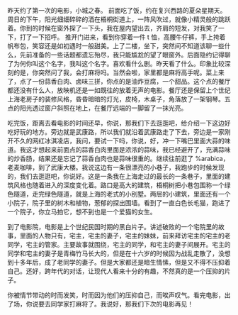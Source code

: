 昨天约了第一次的电影，小城之春。
前面吃了饭，约在复兴西路的夏朵星期天。周日的下午，阳光细细碎碎的洒在梧桐街道上，一阵风吹过，就像小精灵般的跳跃着。你到的时候在窗外探了一下头，我在屋内望出去，齐肩的短发，对我笑了一下，打了一下招呼。
推开门进来，看到你穿着一件 t 恤，高腰牛仔裤，手上挎着帆布包，笑容还是如初遇时一般甜美。上了二楼，坐下，突然间不知道该聊一些什么，先前准备的一些话题都遗忘殆尽，我只能尴尬的望了眼窗外。后面隐约记得聊了为何你叫这个名字，我叫这个名字。喜欢看什么剧。昨天看了什么。印象比较深刻的是，你突然问了我，会打麻将吗。当然会啦，家里都是麻将高手呢。菜上来了，点了一份蒜香白肉、卤味三拼，你点的是油炸豆腐，一个甜品。这个点的餐厅都还没有什么人，放映机还是一如既往的放着无声的电影。餐厅还是保留上个世纪上海老房子的装修风格，昏昏暗暗的灯光，皮椅，木桌子，角落放了一架钢琴。五点的阳光透过窗户斜照在地上，在餐厅远端的一脚留了一抹光亮。

吃完饭，距离去看电影的时间还早，你说，那我们下去逛逛吧，给介绍一下这边好吃好玩的地方。旁边就是武康路，所以我们就沿着武康路走了下去，旁边是一家刚开不久的网红冰淇凌店，我问，要试一下吗，你说，好，冲一下嘴巴里面大蒜的味道。我这才想起来前面点的蒜香白肉里面是浓浓的蒜味，我已经避开了，充满蒜味的炒香肠，结果还是忘记了蒜香白肉也是蒜味很重的。继续往前逛了 %arabica，老麦咖啡，到了武康大楼。我说这边有一条很漂亮的小巷子，我跑步的时候发现的，我们去逛逛吧，你说好。这是一条我在上海走过的最长的一条巷子，里面的建筑风格也随着进入的深度变化着。路口是高大的建筑，梧桐树把小巷包围称一个绿色隧道，走完绿色隧道，就是上海的老式的小别墅。两层的小建筑，里面还有一个小院子，院子里的树木和植物，葱郁的探出围墙。看到了一直白色长毛猫，跑进了一个院子，你立马拍它，想不到也是一个爱猫的女生。

到了电影院，电影是上个世纪民国时期的黑白片子。讲述破败的一个宅院里的故事，里面的人物只有，宅主，宅主的妻子，宅主的妹妹，前来拜访宅主的宅主的老同学，宅主的管家。主要故事就围绕，宅主的同学，和宅主的妻子间展开。宅主的同学和宅主的妻子是青梅竹马长大的，但是在十六岁的时候因为战乱走散了，没想到十多年后，成了老同学的妻子。但是大家都还是暗生情愫，但是又不得不压抑着自己。还好，跨年代的对话，让现代人看来十分的有趣，不然真的是一个压抑的片子。

你被情节带动的时而发笑，时而因为他们的压抑自己，而唉声叹气。看完电影，出了场，你说要去同学家打麻将了。我说好，那我们下次的电影再见！
